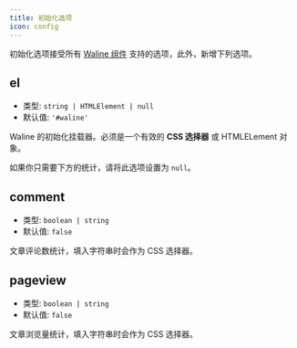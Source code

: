 ```yaml
---
title: 初始化选项
icon: config
---
```


初始化选项接受所有 [Waline 组件](component.md) 支持的选项，此外，新增下列选项。

## el

- 类型: `string | HTMLElement | null`
- 默认值: `'#waline'`

Waline 的初始化挂载器。必须是一个有效的 **CSS 选择器** 或 HTMLELement 对象。

如果你只需要下方的统计，请将此选项设置为 `null`。

## comment

- 类型: `boolean | string`
- 默认值: `false`

文章评论数统计，填入字符串时会作为 CSS 选择器。

## pageview

- 类型: `boolean | string`
- 默认值: `false`

文章浏览量统计，填入字符串时会作为 CSS 选择器。
